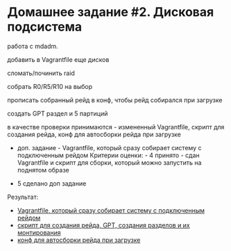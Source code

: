 # Домашнее задание #2. Дисковая подсистема

работа с mdadm.

добавить в Vagrantfile еще дисков

сломать/починить raid

собрать R0/R5/R10 на выбор 

прописать собранный рейд в конф, чтобы рейд собирался при загрузке

создать GPT раздел и 5 партиций

в качестве проверки принимаются - измененный Vagrantfile, скрипт для создания рейда, конф для автосборки рейда при загрузке
* доп. задание - Vagrantfile, который сразу собирает систему с подключенным рейдом
Критерии оценки: - 4 принято - сдан Vagrantfile и скрипт для сборки, который можно запустить на поднятом образе
- 5 сделано доп задание

Результат:
- [Vagrantfile, который сразу собирает систему с подключенным рейдом](Vagrantfile)
- [скрипт для создания рейда, GPT, создания разделов и их монтирования](create_raid.sh)
- [конф для автосборки рейда при загрузке](mdadm.conf)
